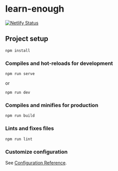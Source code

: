 # learn-enough

[![Netlify Status](https://api.netlify.com/api/v1/badges/d8a29db0-c0bd-4bbc-aedb-dd3f63f00c8f/deploy-status)](https://app.netlify.com/sites/learn-enough/deploys)

## Project setup

```
npm install
```

### Compiles and hot-reloads for development

```
npm run serve
```

or

```
npm run dev
```

### Compiles and minifies for production

```
npm run build
```

### Lints and fixes files

```
npm run lint
```

### Customize configuration

See [Configuration Reference](https://cli.vuejs.org/config/).
